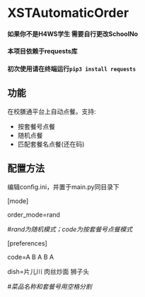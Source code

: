 # XSTAutomaticOrder
#### 如果你不是H4WS学生 需要自行更改SchoolNo
#### 本项目依赖于requests库
#### 初次使用请在终端运行`pip3 install requests`
## 功能
在校膳通平台上自动点餐。支持:
- 按套餐号点餐
- 随机点餐
- 匹配套餐名点餐(还在码)




## 配置方法
编辑config.ini，并置于main.py同目录下

[mode]

order_mode=rand

#*rand为随机模式；code为按套餐号点餐模式*

[preferences]

code=A B A B A

dish=片儿川 肉丝炒面 狮子头

*#菜品名称和套餐号用空格分割*
